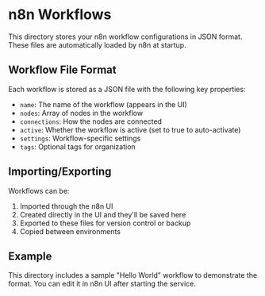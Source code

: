 # n8n Workflows

This directory stores your n8n workflow configurations in JSON format. These files are automatically loaded by n8n at startup.

## Workflow File Format

Each workflow is stored as a JSON file with the following key properties:
- `name`: The name of the workflow (appears in the UI)
- `nodes`: Array of nodes in the workflow
- `connections`: How the nodes are connected
- `active`: Whether the workflow is active (set to true to auto-activate)
- `settings`: Workflow-specific settings
- `tags`: Optional tags for organization

## Importing/Exporting

Workflows can be:
1. Imported through the n8n UI
2. Created directly in the UI and they'll be saved here
3. Exported to these files for version control or backup
4. Copied between environments

## Example

This directory includes a sample "Hello World" workflow to demonstrate the format.
You can edit it in n8n UI after starting the service. 